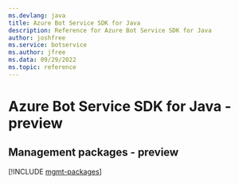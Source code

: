 ```yaml
---
ms.devlang: java
title: Azure Bot Service SDK for Java
description: Reference for Azure Bot Service SDK for Java
author: joshfree
ms.service: botservice
ms.author: jfree
ms.data: 09/29/2022
ms.topic: reference
---
```

# Azure Bot Service SDK for Java - preview

## Management packages - preview
[!INCLUDE [mgmt-packages](bot-service-mgmt-index.md)]